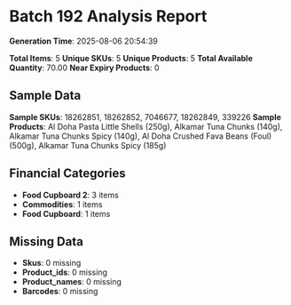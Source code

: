 # Batch 192 Analysis Report

**Generation Time**: 2025-08-06 20:54:39

**Total Items**: 5
**Unique SKUs**: 5
**Unique Products**: 5
**Total Available Quantity**: 70.00
**Near Expiry Products**: 0

## Sample Data
**Sample SKUs**: 18262851, 18262852, 7046677, 18262849, 339226
**Sample Products**: Al Doha Pasta Little Shells (250g), Alkamar Tuna Chunks (140g), Alkamar Tuna Chunks Spicy (140g), Al Doha Crushed Fava Beans (Foul) (500g), Alkamar Tuna Chunks Spicy (185g)

## Financial Categories
- **Food Cupboard 2**: 3 items
- **Commodities**: 1 items
- **Food Cupboard**: 1 items

## Missing Data
- **Skus**: 0 missing
- **Product_ids**: 0 missing
- **Product_names**: 0 missing
- **Barcodes**: 0 missing
